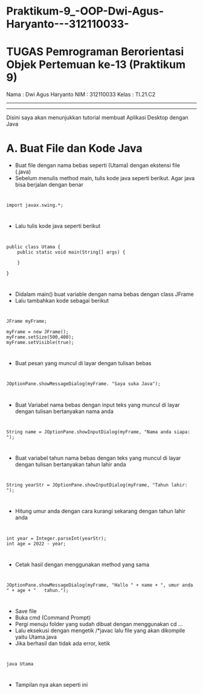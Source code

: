 # Praktikum-9_-OOP-Dwi-Agus-Haryanto---312110033-


# TUGAS Pemrograman Berorientasi Objek Pertemuan ke-13 (Praktikum 9)

Nama : Dwi Agus Haryanto
NIM : 312110033
Kelas : TI.21.C2


---------------------------------------------------------------------------------------------
---------------------------------------------------------------------------------------------

Disini saya akan menunjukkan tutorial membuat Aplikasi Desktop dengan Java

# A. Buat File dan Kode Java
* Buat file dengan nama bebas seperti (Utama) dengan ekstensi file (.java)
* Sebelum menulis method main, tulis kode java seperti berikut. Agar java bisa berjalan dengan benar
#
    import javax.swing.*;
#
* Lalu tulis kode java seperti berikut
#
    public class Utama {
        public static void main(String[] args) {
    
        }

    }
#
* Didalam main() buat variable dengan nama bebas dengan class JFrame
* Lalu tambahkan kode sebagai berikut
#
    JFrame myFrame;

    myFrame = new JFrame();
    myFrame.setSize(500,400);
    myFrame.setVisible(true);
#
* Buat pesan yang muncul di layar dengan tulisan bebas
#
    JOptionPane.showMessageDialog(myFrame. "Saya suka Java");
#
* Buat Variabel nama bebas dengan input teks yang muncul di layar dengan tulisan bertanyakan nama anda
#
    String name = JOptionPane.showInputDialog(myFrame, "Nama anda siapa: ");
#
* Buat variabel tahun nama bebas dengan teks yang muncul di layar dengan tulisan bertanyakan tahun lahir anda
#
    String yearStr = JOptionPane.showInputDialog(myFrame, "Tahun lahir: ");
 #   
* Hitung umur anda dengan cara kurangi sekarang dengan tahun lahir anda
#
    int year = Integer.parseInt(yearStr);
    int age = 2022 - year;
#
* Cetak hasil dengan menggunakan method yang sama
#
    JOptionPane.showMessageDialog(myFrame, "Hallo " + name + ", umur anda " + age + "   tahun.");
#
* Save file
* Buka cmd (Command Prompt)
* Pergi menuju folder yang sudah dibuat dengan menggunakan cd ...
* Lalu eksekusi dengan mengetik /*javac lalu file yang akan dikompile yaitu Utama.java
* Jika berhasil dan tidak ada error, ketik
#
    java Utama
#
* Tampilan nya akan seperti ini
